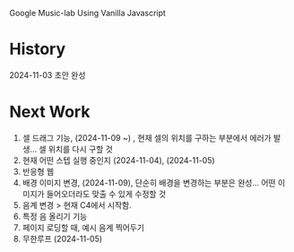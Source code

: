 Google Music-lab Using Vanilla Javascript


# History
2024-11-03 초안 완성

# Next Work
1. 셀 드래그 기능, (2024-11-09 ~) , 현재 셀의 위치를 구하는 부분에서 에러가 발생... 셀 위치를 다시 구할 것
2. 현재 어떤 스텝 실행 중인지 (2024-11-04), (2024-11-05)
3. 반응형 웹
4. 배경 이미지 변경, (2024-11-09), 단순히 배경을 변경하는 부분은 완성... 어떤 이미지가 들어오더라도 맞출 수 있게 수정할 것
5. 음계 변경 > 현재 C4에서 시작함.
6. 특정 음 올리기 기능
7. 페이지 로딩할 때, 예시 음계 찍어두기
8. 무한루프 (2024-11-05)
